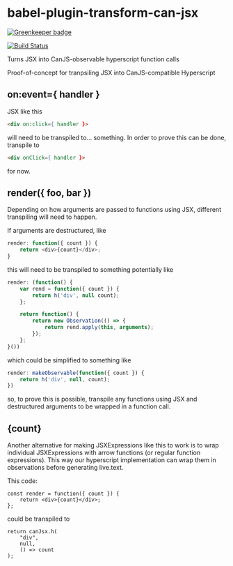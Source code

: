 # babel-plugin-transform-can-jsx

[![Greenkeeper badge](https://badges.greenkeeper.io/canjs/babel-plugin-transform-can-jsx.svg)](https://greenkeeper.io/)

[![Build Status](https://travis-ci.org/canjs/babel-plugin-transform-can-jsx.svg?branch=master)](https://travis-ci.org/canjs/babel-plugin-transform-can-jsx)

Turns JSX into CanJS-observable hyperscript function calls

Proof-of-concept for tranpsiling JSX into CanJS-compatible Hyperscript

## on:event={ handler }

JSX like this

```html
<div on:click={ handler }>
```

will need to be transpiled to... something. In order to prove this can be done, transpile to

```html
<div onClick={ handler }>
```

for now.

## render({ foo, bar })

Depending on how arguments are passed to functions using JSX, different transpiling will need to happen.

If arguments are destructured, like

```js
render: function({ count }) {
    return <div>{count}</div>;
}
```

this will need to be transpiled to something potentially like

```js
render: (function() {
    var rend = function({ count }) {
        return h('div', null count);
    };

    return function() {
        return new Observation(() => {
            return rend.apply(this, arguments);
        });
    };
}())
```

which could be simplified to something like
```js
render: makeObservable(function({ count }) {
    return h('div', null, count);
})
```

so, to prove this is possible, transpile any functions using JSX and destructured arguments to be wrapped in a function call.

## <div>{count}</div>

Another alternative for making JSXExpressions like this to work is to wrap individual JSXExpressions with arrow functions (or regular function expressions). This way our hyperscript implementation can wrap them in observations before generating live.text.

This code:

```
const render = function({ count }) {
    return <div>{count}</div>;
};
```

could be transpiled to

```
return canJsx.h(
	"div",
	null,
	() => count
);
```
